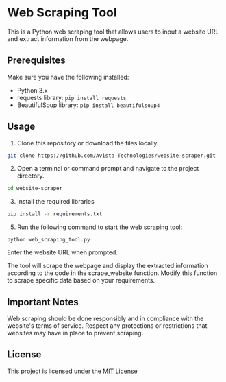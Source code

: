 # Web Scraping Tool

This is a Python web scraping tool that allows users to input a website URL and extract information from the webpage.

## Prerequisites

Make sure you have the following installed:

- Python 3.x
- requests library: `pip install requests`
- BeautifulSoup library: `pip install beautifulsoup4`

## Usage

1. Clone this repository or download the files locally.
```bash
git clone https://github.com/Avista-Technologies/website-scraper.git
```

2. Open a terminal or command prompt and navigate to the project directory.
```bash
cd website-scraper
```
3. Install the required libraries
```bash
pip install -r requirements.txt
```

5. Run the following command to start the web scraping tool:

```shell
python web_scraping_tool.py
```

Enter the website URL when prompted.

The tool will scrape the webpage and display the extracted information according to the code in the scrape_website function. Modify this function to scrape specific data based on your requirements.

## Important Notes
Web scraping should be done responsibly and in compliance with the website's terms of service.
Respect any protections or restrictions that websites may have in place to prevent scraping.

## License
This project is licensed under the [MIT License](LICENSE)

